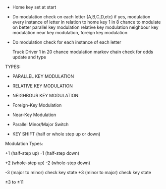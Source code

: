 - Home key set at start

- Do modulation check on each letter (A,B,C,D,etc)
	if yes, modulation every instance of letter in relation to home key
	1 in 8 chance to modulate on better
	parallel key modulation
	relative key modulation
	neighbour key modulation
	near key modulation, foreign key modulation

- Do modulation check for each instance of each letter
	
	Truck Driver
	1 in 20 chance modulation
	markov chain check for odds update and type 


TYPES:

- PARALLEL KEY MODULATION
- RELATIVE KEY MODULATION
- NEIGHBOUR KEY MODULATION
- Foreign-Key Modulation
- Near-Key Modulation
- Parallel Minor/Major Switch 

- KEY SHIFT (half or whole step up or down)






Modulation Types:

+1 (half-step up)
-1 (half-step down)

+2 (whole-step up)
-2 (whole-step down)

-3 (major to minor) check key state
+3 (minor to major) check key state

±3 to ±11
